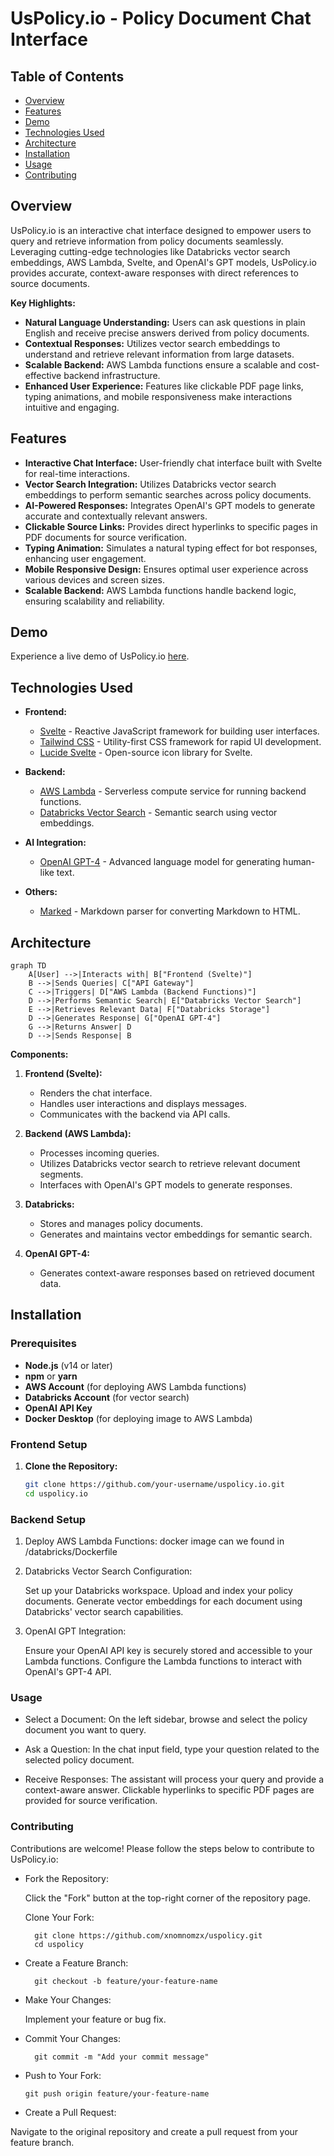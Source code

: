 # UsPolicy.io - Policy Document Chat Interface

## Table of Contents

- [Overview](#overview)
- [Features](#features)
- [Demo](#demo)
- [Technologies Used](#technologies-used)
- [Architecture](#architecture)
- [Installation](#installation)
- [Usage](#usage)
- [Contributing](#contributing)

## Overview

UsPolicy.io is an interactive chat interface designed to empower users to query and retrieve information from policy documents seamlessly. Leveraging cutting-edge technologies like Databricks vector search embeddings, AWS Lambda, Svelte, and OpenAI's GPT models, UsPolicy.io provides accurate, context-aware responses with direct references to source documents.

**Key Highlights:**

- **Natural Language Understanding:** Users can ask questions in plain English and receive precise answers derived from policy documents.
- **Contextual Responses:** Utilizes vector search embeddings to understand and retrieve relevant information from large datasets.
- **Scalable Backend:** AWS Lambda functions ensure a scalable and cost-effective backend infrastructure.
- **Enhanced User Experience:** Features like clickable PDF page links, typing animations, and mobile responsiveness make interactions intuitive and engaging.

## Features

- **Interactive Chat Interface:** User-friendly chat interface built with Svelte for real-time interactions.
- **Vector Search Integration:** Utilizes Databricks vector search embeddings to perform semantic searches across policy documents.
- **AI-Powered Responses:** Integrates OpenAI's GPT models to generate accurate and contextually relevant answers.
- **Clickable Source Links:** Provides direct hyperlinks to specific pages in PDF documents for source verification.
- **Typing Animation:** Simulates a natural typing effect for bot responses, enhancing user engagement.
- **Mobile Responsive Design:** Ensures optimal user experience across various devices and screen sizes.
- **Scalable Backend:** AWS Lambda functions handle backend logic, ensuring scalability and reliability.

## Demo

Experience a live demo of UsPolicy.io [here](https://www.uspolicy.io/).

## Technologies Used

- **Frontend:**
  - [Svelte](https://svelte.dev/) - Reactive JavaScript framework for building user interfaces.
  - [Tailwind CSS](https://tailwindcss.com/) - Utility-first CSS framework for rapid UI development.
  - [Lucide Svelte](https://lucide.dev/) - Open-source icon library for Svelte.
  
- **Backend:**
  - [AWS Lambda](https://aws.amazon.com/lambda/) - Serverless compute service for running backend functions.
  - [Databricks Vector Search](https://docs.databricks.com/machine-learning/vector-search/index.html) - Semantic search using vector embeddings.
  
- **AI Integration:**
  - [OpenAI GPT-4](https://openai.com/product/gpt-4) - Advanced language model for generating human-like text.
  
- **Others:**
  - [Marked](https://marked.js.org/) - Markdown parser for converting Markdown to HTML.

## Architecture

  ```mermaid
  graph TD
      A[User] -->|Interacts with| B["Frontend (Svelte)"]
      B -->|Sends Queries| C["API Gateway"]
      C -->|Triggers| D["AWS Lambda (Backend Functions)"]
      D -->|Performs Semantic Search| E["Databricks Vector Search"]
      E -->|Retrieves Relevant Data| F["Databricks Storage"]
      D -->|Generates Response| G["OpenAI GPT-4"]
      G -->|Returns Answer| D
      D -->|Sends Response| B
  ```

**Components:**

1. **Frontend (Svelte):**
   - Renders the chat interface.
   - Handles user interactions and displays messages.
   - Communicates with the backend via API calls.

2. **Backend (AWS Lambda):**
   - Processes incoming queries.
   - Utilizes Databricks vector search to retrieve relevant document segments.
   - Interfaces with OpenAI's GPT models to generate responses.

3. **Databricks:**
   - Stores and manages policy documents.
   - Generates and maintains vector embeddings for semantic search.

4. **OpenAI GPT-4:**
   - Generates context-aware responses based on retrieved document data.

## Installation

### Prerequisites

- **Node.js** (v14 or later)
- **npm** or **yarn**
- **AWS Account** (for deploying AWS Lambda functions)
- **Databricks Account** (for vector search)
- **OpenAI API Key**
- **Docker Desktop** (for deploying image to AWS Lambda)

### Frontend Setup

1. **Clone the Repository:**

   ```bash
   git clone https://github.com/your-username/uspolicy.io.git
   cd uspolicy.io

### Backend Setup

1.  Deploy AWS Lambda Functions: docker image can we found in /databricks/Dockerfile

    

2. Databricks Vector Search Configuration:

    Set up your Databricks workspace.
    Upload and index your policy documents.
    Generate vector embeddings for each document using Databricks' vector search capabilities.

3. OpenAI GPT Integration:

    Ensure your OpenAI API key is securely stored and accessible to your Lambda functions.
    Configure the Lambda functions to interact with OpenAI's GPT-4 API.

### Usage

- Select a Document:
        On the left sidebar, browse and select the policy document you want to query.

- Ask a Question:
        In the chat input field, type your question related to the selected policy document.

- Receive Responses:
        The assistant will process your query and provide a context-aware answer.
        Clickable hyperlinks to specific PDF pages are provided for source verification.

### Contributing

Contributions are welcome! Please follow the steps below to contribute to UsPolicy.io:

- Fork the Repository:

    Click the "Fork" button at the top-right corner of the repository page.

    Clone Your Fork:

        git clone https://github.com/xnomnomzx/uspolicy.git
        cd uspolicy

- Create a Feature Branch:

        git checkout -b feature/your-feature-name

- Make Your Changes:

    Implement your feature or bug fix.

- Commit Your Changes:
  
        git commit -m "Add your commit message"

- Push to Your Fork:

      git push origin feature/your-feature-name

- Create a Pull Request:

 Navigate to the original repository and create a pull request from your feature branch.
